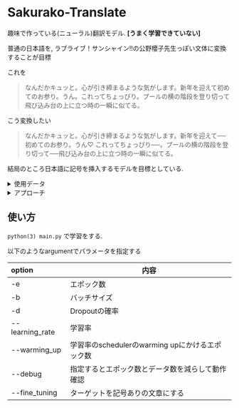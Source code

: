 # Sakurako-Translate
趣味で作っている(ニューラル)翻訳モデル. 
**[うまく学習できていない]**

普通の日本語を, 
ラブライブ！サンシャイン!!の公野櫻子先生っぽい文体に変換することが目標

これを  
> なんだかキュッと。心が引き締まるような気がします。新年を迎えて初めてのお参り。うん。これってちょっぴり。プールの横の階段を登り切って飛び込み台の上に立つ時の一瞬に似てる。

こう変換したい  
> なんだかキュッと。心が引き締まるような気がします。新年を迎えて──初めてのお参り。うん♡ これってちょっぴり──。プールの横の階段を登り切って──飛び込み台の上に立つ時の一瞬に似てる。

結局のところ日本語に記号を挿入するモデルを目標としている.

<details>
<summary>使用データ</summary>

  - ラブライブ！サンシャイン!! の本文
  - 270,000文字程度
  - N = 2200程度
  
  ターゲットはこの原文で, 入力には適当なルールベースによって, 
  "──"などの記号を"。"などに変更したものを用いる.  
  データはあらかじめ分かち書きしたものを用意した.

  `data/wakati_pair.csv` がデータだが管理はしていない.

  ___
</details>

<details>
<summary>アプローチ</summary>

  ### 試したモデル

  - LSTM
  - Seq2Seq
  - Transformer

  データが少ないため, あまり表現力の高いモデル(pretrained BERTなど)は
  不適と思われる.

  また言語モデルの学習となると計算資源的な問題からも難しそう.

  ### アプローチ
  
  この変換では元の文章をほとんど変えない.

  from scratchで学習をするので, 
  ひとまず (記号なしの文章) -> (記号なしの文章) 
  の恒等射を作って(簡単), 

  (記号なしの文章) -> (記号ありの文章) の学習を試みる.

  これにつまづいている. 
  ___
</details>

## 使い方
`python(3) main.py` で学習をする.

以下のようなargumentでパラメータを指定する

|option         |内容                                                |
|:--------------|------------------------------------------------|
|-e             |エポック数                                      |
|-b             |バッチサイズ                                    |
|-d             |Dropoutの確率                                   |
|--learning_rate|学習率                                          |
|--warming_up   |学習率のschedulerのwarming upにかけるエポック数 |
|--debug        |指定するとエポック数とデータ数を減らして動作確認|
|--fine_tuning  |ターゲットを記号ありの文章にする                |

